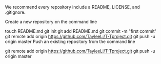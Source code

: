 We recommend every repository include a README, LICENSE, and .gitignore.

Create a new repository on the command line

touch README.md
git init
git add README.md
git commit -m "first commit"
git remote add origin https://github.com/TayleeLi/T-Tproject.git
git push -u origin master
Push an existing repository from the command line

git remote add origin https://github.com/TayleeLi/T-Tproject.git
git push -u origin master
